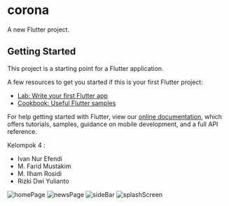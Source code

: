 # corona

A new Flutter project.

## Getting Started

This project is a starting point for a Flutter application.

A few resources to get you started if this is your first Flutter project:

- [Lab: Write your first Flutter app](https://flutter.dev/docs/get-started/codelab)
- [Cookbook: Useful Flutter samples](https://flutter.dev/docs/cookbook)

For help getting started with Flutter, view our
[online documentation](https://flutter.dev/docs), which offers tutorials,
samples, guidance on mobile development, and a full API reference.

Kelompok 4 :
- Ivan Nur Efendi
- M. Farid Mustakim
- M. Ilham Rosidi 
- Rizki Dwi Yulianto

![homePage](https://user-images.githubusercontent.com/100393978/158104161-b481f465-ada6-4341-abbe-ea42cdd3ee11.png)
![newsPage](https://user-images.githubusercontent.com/100393978/158104167-68611f9c-03a7-4dbf-bf11-a802e8d19a31.png)
![sideBar](https://user-images.githubusercontent.com/100393978/158104168-30ebb5a8-cb9d-449c-b4cc-ed4e08434dd5.png)
![splashScreen](https://user-images.githubusercontent.com/100393978/158104172-bc9c3f0a-d7f8-4e12-a514-4bd436dd4067.png)

